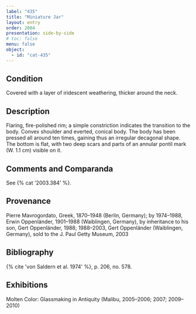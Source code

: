```yaml
---
label: "435"
title: "Miniature Jar"
layout: entry
order: 2004
presentation: side-by-side
# toc: false
menu: false
object:
  - id: "cat-435"
---
```


## Condition

Covered with a layer of iridescent weathering, thicker around the neck.

## Description

Flaring, fire-polished rim; a simple constriction indicates the transition to the body. Convex shoulder and everted, conical body. The body has been pressed all around ten times, gaining thus an irregular decagonal shape. The bottom is flat, with two deep scars and parts of an annular pontil mark (W. 1.1 cm) visible on it.

## Comments and Comparanda

See {% cat '2003.384' %}.

## Provenance

Pierre Mavrogordato, Greek, 1870–1948 (Berlin, Germany); by 1974–1988, Erwin Oppenländer, 1901–1988 (Waiblingen, Germany), by inheritance to his son, Gert Oppenländer, 1988; 1988–2003, Gert Oppenländer (Waiblingen, Germany), sold to the J. Paul Getty Museum, 2003

## Bibliography

{% cite 'von Saldern et al. 1974' %}, p. 206, no. 578.

## Exhibitions

Molten Color: Glassmaking in Antiquity (Malibu, 2005–2006; 2007; 2009–2010)
